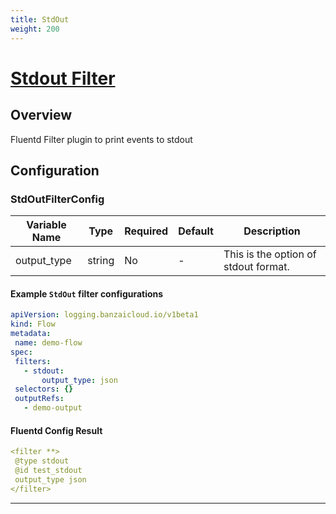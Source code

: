 ```yaml
---
title: StdOut
weight: 200
---
```


# [Stdout Filter](https://docs.fluentd.org/filter/stdout)
## Overview
 Fluentd Filter plugin to print events to stdout

## Configuration
### StdOutFilterConfig
| Variable Name | Type | Required | Default | Description |
|---|---|---|---|---|
| output_type | string | No | - | This is the option of stdout format.<br> |
 #### Example `StdOut` filter configurations
 ```yaml
apiVersion: logging.banzaicloud.io/v1beta1
kind: Flow
metadata:
  name: demo-flow
spec:
  filters:
    - stdout:
        output_type: json
  selectors: {}
  outputRefs:
    - demo-output
 ```

 #### Fluentd Config Result
 ```yaml
<filter **>
  @type stdout
  @id test_stdout
  output_type json
</filter>
 ```

---
